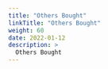 ```yaml
---
title: "Others Bought"
linkTitle: "Others Bought"
weight: 60
date: 2022-01-12
description: >
  Others Bought
---
```



